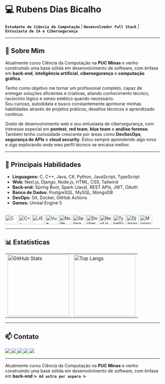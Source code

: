 # 💻 Rubens Dias Bicalho

**`Estudante de Ciência da Computação`** | **`Desenvolvedor Full Stack`** | **`Entusiasta de IA e Cibersegurança`**

---

## 🧠 Sobre Mim

Atualmente curso Ciência da Computação na **PUC Minas** e venho construindo uma base sólida em desenvolvimento de software, com ênfase em **back-end**, **inteligência artificial**, **cibersegurança** e **computação gráfica**.

Tenho como objetivo me tornar um profissional completo, capaz de entregar soluções eficientes e criativas, aliando conhecimento técnico, raciocínio lógico e senso estético quando necessário.  
Sou curioso, autodidata e busco constantemente aprimorar minhas habilidades através de projetos práticos, desafios técnicos e aprendizado contínuo.

Gosto de desenvolvimento web e sou entusiasta de cibersegurança, com interesse especial em **pentest**, **red team**, **blue team** e **análise forense**. Também tenho curiosidade crescente por áreas como **DevSecOps**, **segurança de APIs** e **cloud security**. Estou sempre aprendendo algo novo e sigo explorando onde meu perfil técnico se encaixa melhor.

---

## 💼 Principais Habilidades

- **Linguagens:** C, C++, Java, C#, Python, JavaScript, TypeScript  
- **Web:** Next.js, Django, Node.js, HTML, CSS, Tailwind  
- **Back-end:** Spring Boot, Spark (Java), REST APIs, JWT, OAuth  
- **Banco de Dados:** PostgreSQL, MySQL, MongoDB  
- **DevOps:** Git, Docker, GitHub Actions  
- **Games:** Unreal Engine 5  

<div style="display: inline_block"><br>
  <img align="center" alt="C" height="30" width="40" src="https://cdn.jsdelivr.net/gh/devicons/devicon@latest/icons/c/c-original.svg">
  <img align="center" alt="C++" height="30" width="40" src="https://cdn.jsdelivr.net/gh/devicons/devicon@latest/icons/cplusplus/cplusplus-original.svg">
  <img align="center" alt="JS" height="30" width="40" src="https://cdn.jsdelivr.net/gh/devicons/devicon/master/icons/javascript/javascript-plain.svg">
  <img align="center" alt="Vue" height="30" width="40" src="https://cdn.jsdelivr.net/gh/devicons/devicon/icons/vuejs/vuejs-original.svg">
  <img align="center" alt="Node" height="30" width="40" src="https://cdn.jsdelivr.net/gh/devicons/devicon/icons/nodejs/nodejs-original.svg">
  <img align="center" alt="Spring" height="30" width="40" src="https://cdn.jsdelivr.net/gh/devicons/devicon/icons/spring/spring-original.svg">
  <img align="center" alt="Docker" height="30" width="40" src="https://cdn.jsdelivr.net/gh/devicons/devicon/icons/docker/docker-original.svg">
  <img align="center" alt="Next.js" height="30" width="40" src="https://cdn.jsdelivr.net/gh/devicons/devicon/icons/nextjs/nextjs-original.svg">
  <img align="center" alt="TypeScript" height="30" width="40" src="https://cdn.jsdelivr.net/gh/devicons/devicon/icons/typescript/typescript-original.svg">
  <img align="center" alt="Django" height="30" width="40" src="https://cdn.jsdelivr.net/gh/devicons/devicon/icons/django/django-plain.svg">
  <img align="center" alt="MongoDB" height="30" width="40" src="https://cdn.jsdelivr.net/gh/devicons/devicon/icons/mongodb/mongodb-original.svg">
</div>

---

## 📊 Estatísticas

<table>
  <tr>
    <td>
      <img 
        alt="GitHub Stats" 
        height="200" 
        src="https://github-readme-stats.vercel.app/api?username=rubensbkl&show_icons=true&theme=github_dark_dimmed&include_all_commits=true&locale=pt-br" 
      />
    </td>
    <td>
      <img 
        alt="Top Langs" 
        height="200" 
        src="https://github-readme-stats.vercel.app/api/top-langs/?username=rubensbkl&theme=github_dark_dimmed&layout=compact&custom_title=Tecnologias&langs_count=9" 
      />
    </td>
  </tr>
</table>

---

## 📫 Contato

<div>
  <a href="https://www.linkedin.com/in/rubens-dias-bicalho/" target="_blank">
    <img src="https://img.shields.io/badge/-LinkedIn-%230077B5?style=for-the-badge&logo=linkedin&logoColor=white">
  </a>
  <a href="mailto:rubens.dias08@hotmail.com">
    <img src="https://img.shields.io/badge/-Email-%23333?style=for-the-badge&logo=gmail&logoColor=white">
  </a>
  <a href="https://www.twitch.tv/rubiinss" target="_blank">
    <img src="https://img.shields.io/badge/Twitch-9146FF?style=for-the-badge&logo=twitch&logoColor=white">
  </a>
  <a href="https://www.youtube.com/channel/UCauvsxx6Nnr0M0QscMljVOw" target="_blank">
    <img src="https://img.shields.io/badge/YouTube-FF0000?style=for-the-badge&logo=youtube&logoColor=white">
  </a>
  <a href="https://www.instagram.com/rubensdias00" target="_blank">
    <img src="https://img.shields.io/badge/-Instagram-%23E4405F?style=for-the-badge&logo=instagram&logoColor=white">
  </a>
</div>

---
Atualmente curso Ciência da Computação na **PUC Minas** e venho construindo uma base sólida em desenvolvimento de software, com ênfase em **back-end**
**`✨ Ad astra per aspera ✨`**
